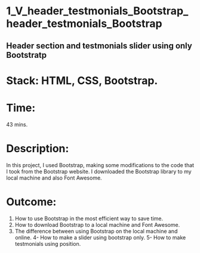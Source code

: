 # 1_V_header_testmonials_Bootstrap_header_testmonials_Bootstrap
## Header section and testmonials slider using only Bootstratp
# Stack: HTML, CSS, Bootstrap.

# Time: 
43 mins.

# Description: 
In this project, I used Bootstrap, making some modifications to the code that I took from the Bootstrap website. I downloaded the Bootstrap library to my local machine and also Font Awesome.

# Outcome:
1. How to use Bootstrap in the most efficient way to save time.
2. How to download Bootstrap to a local machine and Font Awesome.
3. The difference between using Bootstrap on the local machine and online.
4- How to make a slider using bootstrap only.
5- How to make testmonials using position.
